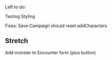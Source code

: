 Left to do:

Testing
Styling

Fixes:
Save Campaign should reset addCharacters



Stretch
---
Add monster to Encounter form (plus button)